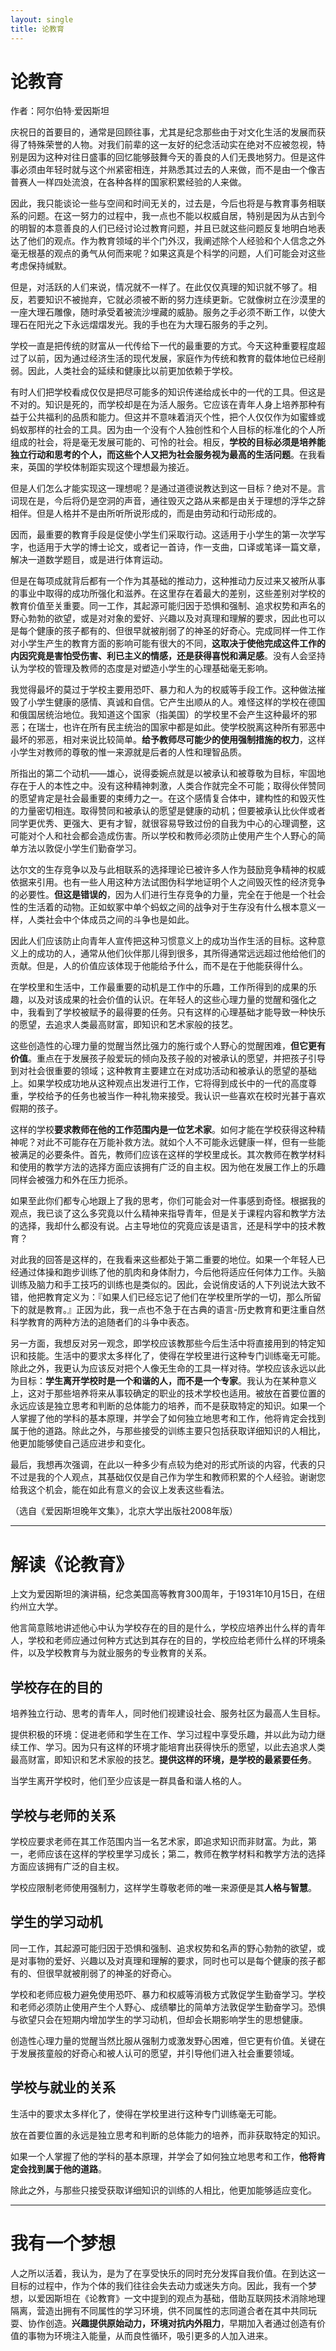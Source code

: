 ```yaml
---
layout: single
title: 论教育
---
```


# 论教育

作者：阿尔伯特·爱因斯坦

庆祝日的首要目的，通常是回顾往事，尤其是纪念那些由于对文化生活的发展而获得了特殊荣誉的人物。对我们前辈的这一友好的纪念活动实在绝对不应被忽视，特别是因为这种对往日盛事的回忆能够鼓舞今天的善良的人们无畏地努力。但是这件事必须由年轻时就与这个州紧密相连，并熟悉其过去的人来做，而不是由一个像吉普赛人一样四处流浪，在各种各样的国家积累经验的人来做。
  
因此，我只能谈论一些与空间和时间无关的，过去是，今后也将是与教育事务相联系的问题。在这一努力的过程中，我一点也不能以权威自居，特别是因为从古到今的明智的本意善良的人们已经讨论过教育问题，并且已就这些问题反复地明白地表达了他们的观点。作为教育领域的半个门外汉，我阐述除个人经验和个人信念之外毫无根基的观点的勇气从何而来呢？如果这真是个科学的问题，人们可能会对这些考虑保持缄默。
  
但是，对活跃的人们来说，情况就不一样了。在此仅仅真理的知识就不够了。相反，若要知识不被抛弃，它就必须被不断的努力连续更新。它就像树立在沙漠里的一座大理石雕像，随时承受着被流沙埋藏的威胁。服务之手必须不断工作，以使大理石在阳光之下永远熠熠发光。我的手也在为大理石服务的手之列。
  
学校一直是把传统的财富从一代传给下一代的最重要的方式。今天这种重要程度超过了以前，因为通过经济生活的现代发展，家庭作为传统和教育的载体地位已经削弱。因此，人类社会的延续和健康比以前更加依赖于学校。
  
有时人们把学校看成仅仅是把尽可能多的知识传递给成长中的一代的工具。但这是不对的。知识是死的，而学校却是在为活人服务。它应该在青年人身上培养那种有益于公共福利的品质和能力。但这并不意味着消灭个性，把个人仅仅作为如蜜蜂或蚂蚁那样的社会的工具。因为由一个没有个人独创性和个人目标的标准化的个人所组成的社会，将是毫无发展可能的、可怜的社会。相反，**学校的目标必须是培养能独立行动和思考的个人，而这些个人又把为社会服务视为最高的生活问题**。在我看来，英国的学校体制距实现这个理想最为接近。
  
但是人们怎么才能实现这一理想呢？是通过道德说教达到这一目标？绝对不是。言词现在是，今后将仍是空洞的声音，通往毁灭之路从来都是由关于理想的浮华之辞相伴。但是人格并不是由所听所说形成的，而是由劳动和行动形成的。
  
因而，最重要的教育手段是促使小学生们采取行动。这适用于小学生的第一次学写字，也适用于大学的博士论文，或者记一首诗，作一支曲，口译或笔译一篇文章，解决一道数学题目，或是进行体育运动。
  
但是在每项成就背后都有一个作为其基础的推动力，这种推动力反过来又被所从事的事业中取得的成功所强化和滋养。在这里存在着最大的差别，这些差别对学校的教育价值至关重要。同一工作，其起源可能归因于恐惧和强制、追求权势和声名的野心勃勃的欲望，或是对对象的爱好、兴趣以及对真理和理解的要求，因此也可以是每个健康的孩子都有的、但很早就被削弱了的神圣的好奇心。完成同样一件工作对小学生产生的教育方面的影响可能有很大的不同，**这取决于使他完成这件工作的内因究竟是害怕受伤害、利已主义的情感，还是获得喜悦和满足感**。没有人会坚持认为学校的管理及教师的态度是对塑造小学生的心理基础毫无影响。
  
我觉得最坏的莫过于学校主要用恐吓、暴力和人为的权威等手段工作。这种做法摧毁了小学生健康的感情、真诚和自信。它产生出顺从的人。难怪这样的学校在德国和俄国居统治地位。我知道这个国家（指美国）的学校里不会产生这种最坏的邪恶；在瑞士，也许在所有民主统治的国家中都是如此。使学校脱离这种所有邪恶中最坏的邪恶，相对来说比较简单。**给予教师尽可能少的使用强制措施的权力**，这样小学生对教师的尊敬的惟一来源就是后者的人性和理智品质。
  
所指出的第二个动机——雄心，说得委婉点就是以被承认和被尊敬为目标，牢固地存在于人的本性之中。没有这种精神刺激，人类合作就完全不可能；取得伙伴赞同的愿望肯定是社会最重要的束缚力之一。在这个感情复合体中，建构性的和毁灭性的力量密切相连。取得赞同和被承认的愿望是健康的动机；但要被承认比伙伴或者同学更优秀、更强大、更有才智，就很容易导致过份的自我为中心的心理调整，这可能对个人和社会都会造成伤害。所以学校和教师必须防止使用产生个人野心的简单方法以敦促小学生们勤奋学习。
  
达尔文的生存竞争以及与此相联系的选择理论已被许多人作为鼓励竞争精神的权威依据来引用。也有一些人用这种方法试图伪科学地证明个人之间毁灭性的经济竞争的必要性。**但这是错误的**，因为人们进行生存竞争的力量，完全在于他是一个社会性的生活着的动物。正如蚁冢中单个蚂蚁之间的战争对于生存没有什么根本意义一样，人类社会中个体成员之间的斗争也是如此。
  
因此人们应该防止向青年人宣传把这种习惯意义上的成功当作生活的目标。这种意义上的成功的人，通常从他们伙伴那儿得到很多，其所得通常远远超过他给他们的贡献。但是，人的价值应该体现于他能给予什么，而不是在于他能获得什么。
  
在学校里和生活中，工作最重要的动机是工作中的乐趣，工作所得到的成果的乐趣，以及对该成果的社会价值的认识。在年轻人的这些心理力量的觉醒和强化之中，我看到了学校被赋予的最得要的任务。只有这样的心理基础才能导致一种快乐的愿望，去追求人类最高财富，即知识和艺术家般的技艺。
  
这些创造性的心理力量的觉醒当然比强力的施行或个人野心的觉醒困难，**但它更有价值**。重点在于发展孩子般爱玩的倾向及孩子般的对被承认的愿望，并把孩子引导到对社会很重要的领域；这种教育主要建立在对成功活动和被承认的愿望的基础上。如果学校成功地从这种观点出发进行工作，它将得到成长中的一代的高度尊重，学校给予的任务也被当作一种礼物来接受。我认识一些喜欢在校时光甚于喜欢假期的孩子。
  
这样的学校**要求教师在他的工作范围内是一位艺术家**。如何才能在学校获得这种精神呢？对此不可能存在万能补救方法。就如个人不可能永远健康一样，但有一些能被满足的必要条件。首先，教师们应该在这样的学校里成长。其次教师在教学材料和使用的教学方法的选择方面应该拥有广泛的自主权。因为他在发展工作上的乐趣同样会被强力和外在压力扼杀。
  
如果至此你们都专心地跟上了我的思考，你们可能会对一件事感到奇怪。根据我的观点，我已谈了这么多究竟以什么精神来指导青年，但是关于课程内容和教学方法的选择，我却什么都没有说。占主导地位的究竟应该是语言，还是科学中的技术教育？
  
对此我的回答是这样的，在我看来这些都处于第二重要的地位。如果一个年轻人已经通过体操和跑步训练了他的肌肉和身体耐力，今后他将适应任何体力工作。头脑训练及脑力和手工技巧的训练也是类似的。因此，会说俏皮话的人下列说法大致不错，他把教育定义为：『如果人们已经忘记了他们在学校里所学的一切，那么所留下的就是教育。』正因为此，我一点也不急于在古典的语言-历史教育和更注重自然科学教育的两种方法的追随者们的斗争中表态。
  
另一方面，我想反对另一观念，即学校应该教那些今后生活中将直接用到的特定知识和技能。生活中的要求太多样化了，使得在学校里进行这种专门训练毫无可能。除此之外，我更认为应该反对把个人像无生命的工具一样对待。学校应该永远以此为目标：**学生离开学校时是一个和谐的人，而不是一个专家**。我认为在某种意义上，这对于那些培养将来从事较确定的职业的技术学校也适用。被放在首要位置的永远应该是独立思考和判断的总体能力的培养，而不是获取特定的知识。如果一个人掌握了他的学科的基本原理，并学会了如何独立地思考和工作，他将肯定会找到属于他的道路。除此之外，与那些接受的训练主要只包括获取详细知识的人相比，他更加能够使自己适应进步和变化。
  
最后，我想再次强调，在此以一种多少有点较为绝对的形式所谈的内容，代表的只不过是我的个人观点，其基础仅仅是自己作为学生和教师积累的个人经验。谢谢您给我这个机会，能在如此有意义的会议上发表这些看法。  
  
（选自《爱因斯坦晚年文集》，北京大学出版社2008年版）

---- 

# 解读《论教育》

上文为爱因斯坦的演讲稿，纪念美国高等教育300周年，于1931年10月15日，在纽约州立大学。

他言简意赅地讲述他心中认为学校存在的目的是什么，学校应培养出什么样的青年人，学校和老师应通过何种方式达到其存在的目的，学校应给老师什么样的环境条件，以及学校教育与为就业服务的专业教育的关系。

## 学校存在的目的

培养独立行动、思考的青年人，同时他们视建设社会、服务社区为最高人生目标。

提供积极的环境：促进老师和学生在工作、学习过程中享受乐趣，并以此为动力继续工作、学习。因为只有这样的环境才能培育出获得快乐的愿望，以此去追求人类最高财富，即知识和艺术家般的技艺。**提供这样的环境，是学校的最紧要任务**。

当学生离开学校时，他们至少应该是一群具备和谐人格的人。

## 学校与老师的关系

学校应要求老师在其工作范围内当一名艺术家，即追求知识而非财富。为此，第一，老师应该在这样的学校里学习成长；第二，教师在教学材料和教学方法的选择方面应该拥有广泛的自主权。

学校应限制老师使用强制力，这样学生尊敬老师的唯一来源便是其**人格与智慧**。

## 学生的学习动机

同一工作，其起源可能归因于恐惧和强制、追求权势和名声的野心勃勃的欲望，或是对事物的爱好、兴趣以及对真理和理解的要求，同时也可以是每个健康的孩子都有的、但很早就被削弱了的神圣的好奇心。

学校和老师应极力避免使用恐吓、暴力和权威等消极方式敦促学生勤奋学习。学校和老师必须防止使用产生个人野心、成绩攀比的简单方法敦促学生勤奋学习。恐惧与欲望只会在短期内增加学生的学习动机，但却会长期影响学生的思想健康。

创造性心理力量的觉醒当然比服从强制力或激发野心困难，但它更有价值。关键在于发展孩童般的好奇心和被人认可的愿望，并引导他们进入社会重要领域。

## 学校与就业的关系

生活中的要求太多样化了，使得在学校里进行这种专门训练毫无可能。

放在首要位置的永远是独立思考和判断的总体能力的培养，而非获取特定的知识。

如果一个人掌握了他的学科的基本原理，并学会了如何独立地思考和工作，**他将肯定会找到属于他的道路**。

除此之外，与那些只接受获取详细知识的训练的人相比，他更加能够适应变化。 

---- 

# 我有一个梦想

人之所以活着，我认为，是为了在享受快乐的同时充分发挥自我价值。在到达这一目标的过程中，作为个体的我们往往会失去动力或迷失方向。因此，我有一个梦想，以爱因斯坦在《论教育》一文中提到的观点为基础，借助互联网技术消除地理隔离，营造出拥有不同属性的学习环境，供不同属性的志同道合者在其中共同玩耍、协作创造。**兴趣提供原始动力，环境对抗内外阻力**，早期加入者通过创造有价值的事物为环境注入能量，从而良性循环，吸引更多的人加入进来。
